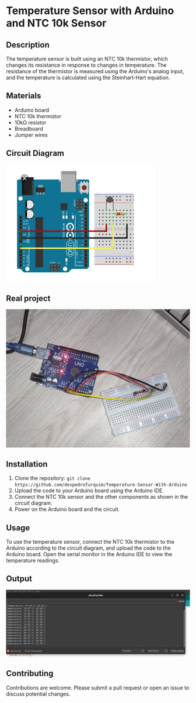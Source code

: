 # Temperature Sensor with Arduino and NTC 10k Sensor


## Description

The temperature sensor is built using an NTC 10k thermistor, which changes its resistance in response to changes in temperature.
The resistance of the thermistor is measured using the Arduino's analog input, and the temperature is calculated using 
the Steinhart-Hart equation.

## Materials

* Arduino board
* NTC 10k thermistor
* 10kΩ resistor
* Breadboard
* Jumper wires

## Circuit Diagram

![Circuit Diagram](Images/Circuito.png)

## Real project

![Circuit Diagram](Images/RealProject.jpeg)

## Installation

1. Clone the repository: `git clone https://github.com/devpedrofurquim/Temperature-Sensor-With-Arduino`
2. Upload the code to your Arduino board using the Arduino IDE.
3. Connect the NTC 10k sensor and the other components as shown in the circuit diagram.
4. Power on the Arduino board and the circuit.

## Usage

To use the temperature sensor, connect the NTC 10k thermistor to the Arduino according to the circuit diagram, 
and upload the code to the Arduino board. Open the serial monitor in the Arduino IDE to view the temperature readings.

## Output

![Circuit Diagram](Images/output.png)

## Contributing

Contributions are welcome. Please submit a pull request or open an issue to discuss potential changes.

